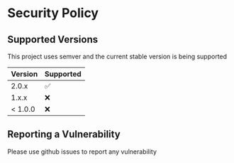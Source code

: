 # Security Policy

## Supported Versions

This project uses semver and the current stable version is being supported

| Version | Supported          |
| ------- | ------------------ |
| 2.0.x   | :white_check_mark: |
| 1.x.x   | :x:                |
| < 1.0.0 | :x:                |

## Reporting a Vulnerability

Please use github issues to report any vulnerability
